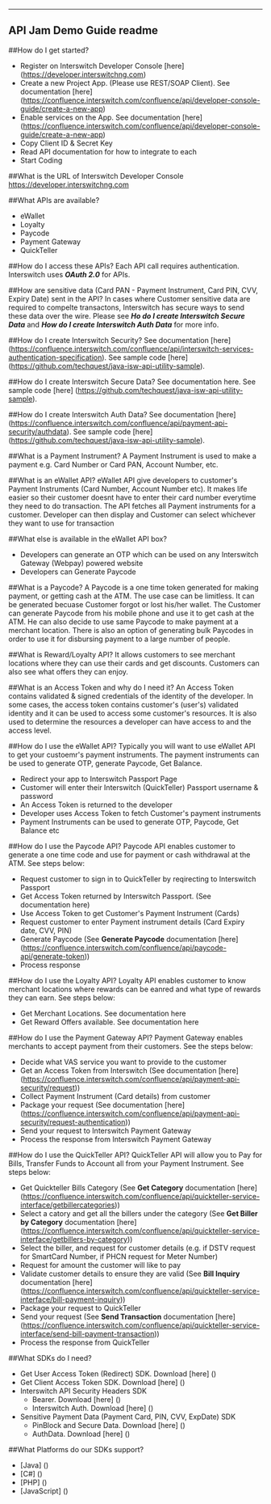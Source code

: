 -------------------------
API Jam Demo Guide readme
-------------------------

##How do I get started?
- Register on Interswitch Developer Console [here] (https://developer.interswitchng.com)
- Create a new Project App. (Please use REST/SOAP Client). See documentation [here] (https://confluence.interswitch.com/confluence/api/developer-console-guide/create-a-new-app)
- Enable services on the App. See documentation [here] (https://confluence.interswitch.com/confluence/api/developer-console-guide/create-a-new-app)
- Copy Client ID & Secret Key
- Read API documentation for how to integrate to each
- Start Coding

##What is the URL of Interswitch Developer Console
	https://developer.interswitchng.com
	
##What APIs are available?
* eWallet
* Loyalty
* Paycode
* Payment Gateway
* QuickTeller

##How do I access these APIs?
Each API call requires authentication. Interswitch uses **_OAuth 2.0_** for APIs.

##How are sensitive data (Card PAN - Payment Instrument, Card PIN, CVV, Expiry Date) sent in the API?
In cases where Customer sensitive data are required to compelte transactons, Interswitch has secure ways to send these data over the wire. Please see **_Ho do I create Interswitch Secure Data_** and **_How do I create Interswitch Auth Data_** for more info.

##How do I create Interswitch Security?
See documentation [here] (https://confluence.interswitch.com/confluence/api/interswitch-services-authentication-specification). See sample code [here] (https://github.com/techquest/java-isw-api-utility-sample).

##How do I create Interswitch Secure Data?
See documentation here. See sample code [here] (https://github.com/techquest/java-isw-api-utility-sample).

##How do I create Interswitch Auth Data?
See documentation [here] (https://confluence.interswitch.com/confluence/api/payment-api-security/authdata). See sample code [here] (https://github.com/techquest/java-isw-api-utility-sample).
	
##What is a Payment Instrument?
A Payment Instrument is used to make a payment e.g. Card Number or Card PAN, Account Number, etc.

##What is an eWallet API?
eWallet API give developers to customer's Payment Instruments (Card Number, Account Number etc). It makes life easier so their customer doesnt have to enter their card number everytime they need to do transaction. The API fetches all Payment instruments for a customer. Developer can then display and Customer can select whichever they want to use for transaction

##What else is available in the eWallet API box?
* Developers can generate an OTP which can be used on any Interswitch Gateway (Webpay) powered website
* Developers can Generate Paycode
	
##What is a Paycode?
A Paycode is a one time token generated for making payment, or getting cash at the ATM. The use case can be limitless. It can be generated becuase Customer forgot or lost his/her wallet. The Customer can generate Paycode from his mobile phone and use it to get cash at the ATM. He can also decide to use same Paycode to make payment at a merchant location. There is also an option of generating bulk Paycodes in order to use it for disbursing payment to a large number of people.
	
##What is Reward/Loyalty API?
It allows customers to see merchant locations where they can use their cards and get discounts. Customers can also see what offers they can enjoy.
	
##What is an Access Token and why do I need it?
An Access Token contains validated & signed credentials of the identity of the developer. In some cases, the access token contains customer's (user's) validated identity and it can be used to access some customer's resources. It is also used to determine the resources a developer can have access to and the access level.

##How do I use the eWallet API?
Typically you will want to use eWallet API to get your custoemr's payment instruments. The payment instruments can be used to generate OTP, generate Paycode, Get Balance.
* Redirect your app to Interswitch Passport Page
* Customer will enter their Interswitch (QuickTeller) Passport username & password
* An Access Token is returned to the developer
* Developer uses Access Token to fetch Customer's payment instruments
* Payment Instruments can be used to generate OTP, Paycode, Get Balance etc

##How do I use the Paycode API?
Paycode API enables customer to generate a one time code and use for payment or cash withdrawal at the ATM. See steps below:
* Request customer to sign in to QuickTeller by reqirecting to Interswitch Passport
* Get Access Token returned by Interswitch Passport. (See documentation here)
* Use Access Token to get Customer's Payment Instrument (Cards)
* Request customer to enter Payment instrument details (Card Expiry date, CVV, PIN)
* Generate Paycode (See **Generate Paycode** documentation [here] (https://confluence.interswitch.com/confluence/api/paycode-api/generate-token))
* Process response

##How do I use the Loyalty API?
Loyalty API enables customer to know merchant locations where rewards can be eanred and what type of rewards they can earn. See steps below:
* Get Merchant Locations. See documentation here
* Get Reward Offers available. See documentation here

##How do I use the Payment Gateway API?
Payment Gateway enables merchants to accept payment from their customers. See the steps below:
* Decide what VAS service you want to provide to the customer
* Get an Access Token from Interswitch (See documentation [here] (https://confluence.interswitch.com/confluence/api/payment-api-security/request))
* Collect Payment Instrument (Card details) from customer
* Package your request (See documentation [here] (https://confluence.interswitch.com/confluence/api/payment-api-security/request-authentication))
* Send your request to Interswitch Payment Gateway
* Process the response from Interswitch Payment Gateway

##How do I use the QuickTeller API?
QuickTeller API will allow you to Pay for Bills, Transfer Funds to Account all from your Payment Instrument. See steps below:
* Get Quickteller Bills Category (See **Get Category** documentation [here] (https://confluence.interswitch.com/confluence/api/quickteller-service-interface/getbillercategories))
* Select a catory and get all the billers under the category (See **Get Biller by Category** documentation [here] (https://confluence.interswitch.com/confluence/api/quickteller-service-interface/getbillers-by-category))
* Select the biller, and request for customer details (e.g. if DSTV request for SmartCard Number, if PHCN request for Meter Number)
* Request for amount the customer will like to pay
* Validate customer details to ensure they are valid (See **Bill Inquiry** documentation [here] (https://confluence.interswitch.com/confluence/api/quickteller-service-interface/bill-payment-inquiry))
* Package your request to QuickTeller
* Send your request (See **Send Transaction** documentation [here] (https://confluence.interswitch.com/confluence/api/quickteller-service-interface/send-bill-payment-transaction))
* Process the response from QuickTeller

##What SDKs do I need?
* Get User Access Token (Redirect) SDK. Download [here] ()
* Get Client Access Token SDK. Download [here] ()
* Interswitch API Security Headers SDK
  * Bearer. Download [here] ()
  * Interswitch Auth. Download [here] ()
* Sensitive Payment Data (Payment Card, PIN, CVV, ExpDate) SDK
  * PinBlock and Secure Data. Download [here] ()
  * AuthData. Download [here] ()

##What Platforms do our SDKs support?
* [Java] ()
* [C#] ()
* [PHP] ()
* [JavaScript] ()
